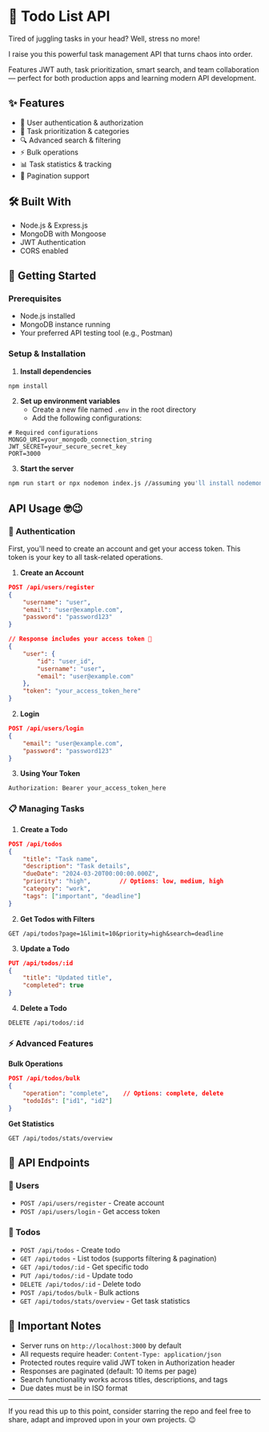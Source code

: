 
# 📝 Todo List API

Tired of juggling tasks in your head? Well, stress no more!

I raise you this powerful task management API that turns chaos into order. 

Features JWT auth, task prioritization, smart search, and team collaboration— perfect for both production apps and learning modern API development.

## ✨ Features
- 🔐 User authentication & authorization
- 🎯 Task prioritization & categories
- 🔍 Advanced search & filtering
- ⚡ Bulk operations
- 📊 Task statistics & tracking
- 📱 Pagination support

## 🛠️ Built With
- Node.js & Express.js
- MongoDB with Mongoose
- JWT Authentication
- CORS enabled

## 🚀 Getting Started

### Prerequisites
- Node.js installed
- MongoDB instance running
- Your preferred API testing tool (e.g., Postman)

### Setup & Installation 

1. **Install dependencies**
```bash
npm install
```

2. **Set up environment variables**
   - Create a new file named `.env` in the root directory
   - Add the following configurations:
```env
# Required configurations
MONGO_URI=your_mongodb_connection_string
JWT_SECRET=your_secure_secret_key
PORT=3000
```

3. **Start the server**
```bash
npm run start or npx nodemon index.js //assuming you'll install nodemon along with the other dependencies
```

## API Usage 🤓😉

### 🔑 Authentication
First, you'll need to create an account and get your access token. This token is your key to all task-related operations.

1. **Create an Account**
```json
POST /api/users/register
{
    "username": "user",
    "email": "user@example.com",
    "password": "password123"
}

// Response includes your access token 🎉
{
    "user": {
        "id": "user_id",
        "username": "user",
        "email": "user@example.com"
    },
    "token": "your_access_token_here"
}
```

2. **Login**
```json
POST /api/users/login
{
    "email": "user@example.com",
    "password": "password123"
}
```

3. **Using Your Token**
```http
Authorization: Bearer your_access_token_here
```

### 📋 Managing Tasks

1. **Create a Todo**
```json
POST /api/todos
{
    "title": "Task name",
    "description": "Task details",
    "dueDate": "2024-03-20T00:00:00.000Z",
    "priority": "high",        // Options: low, medium, high
    "category": "work",
    "tags": ["important", "deadline"]
}
```

2. **Get Todos with Filters**
```http
GET /api/todos?page=1&limit=10&priority=high&search=deadline
```

3. **Update a Todo**
```json
PUT /api/todos/:id
{
    "title": "Updated title",
    "completed": true
}
```

4. **Delete a Todo**
```http
DELETE /api/todos/:id
```

### ⚡ Advanced Features

**Bulk Operations**
```json
POST /api/todos/bulk
{
    "operation": "complete",    // Options: complete, delete
    "todoIds": ["id1", "id2"]
}
```

**Get Statistics**
```http
GET /api/todos/stats/overview
```

## 🔌 API Endpoints

### 👤 Users
- `POST /api/users/register` - Create account
- `POST /api/users/login` - Get access token

### 📝 Todos
- `POST /api/todos` - Create todo
- `GET /api/todos` - List todos (supports filtering & pagination)
- `GET /api/todos/:id` - Get specific todo
- `PUT /api/todos/:id` - Update todo
- `DELETE /api/todos/:id` - Delete todo
- `POST /api/todos/bulk` - Bulk actions
- `GET /api/todos/stats/overview` - Get task statistics

## 📌 Important Notes
- Server runs on `http://localhost:3000` by default
- All requests require header: `Content-Type: application/json`
- Protected routes require valid JWT token in Authorization header
- Responses are paginated (default: 10 items per page)
- Search functionality works across titles, descriptions, and tags
- Due dates must be in ISO format

---
If you read this up to this point, consider starring the repo and feel free to share, adapt and improved upon in your own projects. 😉
